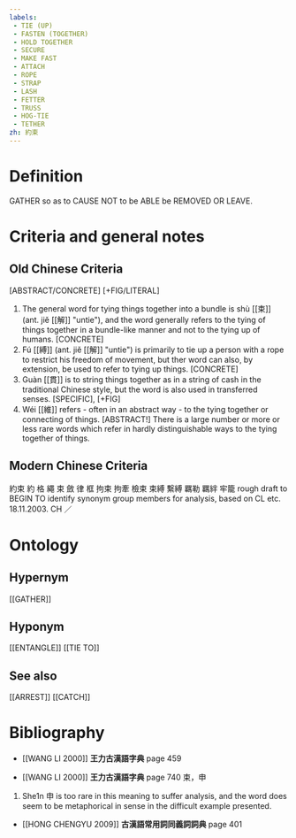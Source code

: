 ```yaml
---
labels: 
 - TIE (UP)
 - FASTEN (TOGETHER)
 - HOLD TOGETHER
 - SECURE
 - MAKE FAST
 - ATTACH
 - ROPE
 - STRAP
 - LASH
 - FETTER
 - TRUSS
 - HOG-TIE
 - TETHER
zh: 約束
---
```


# Definition
GATHER so as to CAUSE NOT to be ABLE be REMOVED OR LEAVE.
# Criteria and general notes
## Old Chinese Criteria
[ABSTRACT/CONCRETE]
[+FIG/LITERAL]
1. The general word for tying things together into a bundle is shù [[束]] (ant. jiě [[解]] "untie"), and the word generally refers to the tying of things together in a bundle-like manner and not to the tying up of humans.
[CONCRETE]
2. Fú [[縛]] (ant. jiě [[解]] "untie") is primarily to tie up a person with a rope to restrict his freedom of movement, but ther word can also, by extension, be used to refer to tying up things.
[CONCRETE]
3. Guàn [[貫]] is to string things together as in a string of cash in the traditional Chinese style, but the word is also used in transferred senses.
[SPECIFIC], [+FIG]
4. Wéi [[維]] refers - often in an abstract way - to the tying together or connecting of things.
[ABSTRACT!]
There is a large number or more or less rare words which refer in hardly distinguishable ways to the tying together of things.
## Modern Chinese Criteria
約束
約
格
繩
束
斂
律
框
拘束
拘牽
檢束
束縛
繫縛
羈勒
羈絆
牢籠
rough draft to BEGIN TO identify synonym group members for analysis, based on CL etc. 18.11.2003. CH ／
# Ontology

## Hypernym
[[GATHER]]
## Hyponym
[[ENTANGLE]]
[[TIE TO]]
## See also
[[ARREST]]
[[CATCH]]
# Bibliography
- [[WANG LI 2000]]
**王力古漢語字典** page 459

- [[WANG LI 2000]]
**王力古漢語字典** page 740
束，申
1. She1n 申 is too rare in this meaning to suffer analysis, and the word does seem to be metaphorical in sense in the difficult example presented.
- [[HONG CHENGYU 2009]]
**古漢語常用詞同義詞詞典** page 401
